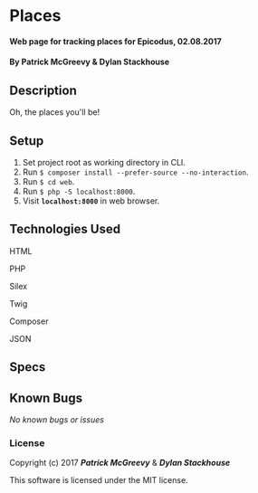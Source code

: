# Places

#### Web page for tracking places for Epicodus, 02.08.2017

#### By Patrick McGreevy & Dylan Stackhouse

## Description

Oh, the places you'll be!

## Setup

1. Set project root as working directory in CLI.
2. Run `$ composer install --prefer-source --no-interaction`.
3. Run `$ cd web`.
4. Run `$ php -S localhost:8000`.
5. Visit **`localhost:8000`** in web browser.

## Technologies Used

HTML

PHP

Silex

Twig

Composer

JSON

## Specs



## Known Bugs

_No known bugs or issues_

### License

Copyright (c) 2017 _**Patrick McGreevy**_ & _**Dylan Stackhouse**_

This software is licensed under the MIT license.
